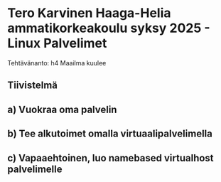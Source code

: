 # Tero Karvinen Haaga-Helia ammatikorkeakoulu syksy 2025 - Linux Palvelimet

Tehtävänanto: h4 Maailma kuulee 


## Tiivistelmä 


## a) Vuokraa oma palvelin


## b) Tee alkutoimet omalla virtuaalipalvelimella

## c) Vapaaehtoinen, luo namebased virtualhost palvelimelle



